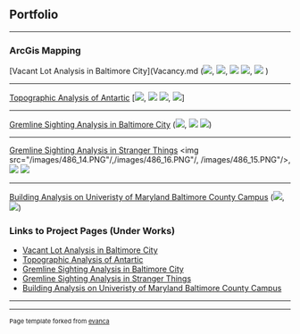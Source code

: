 ## Portfolio

---

### ArcGis Mapping

[Vacant Lot Analysis in Baltimore City](Vacancy.md
(<img src="/images/Github_1.PNG"/>, <img src="/images/486_4.PNG"/>, <img src="/images/486_5.PNG"/>
<img src="/images/486_6.PNG"/>, <img src="/images/486_7.PNG"/> )

---
[Topographic Analysis of Antartic](/pdf/sample_presentation.pdf)
[<img src="/images/github_2.PNG"/>, <img src="/images/486_10.PNG"/>
<img src="/images/486_9.PNG"/>, <img src="/images/486_8.PNG"/>]

---
[Gremline Sighting Analysis in Baltimore City](http://example.com/)
(<img src="/images/486_11.PNG"/>, <img src="/images/486_12.PNG"/>
<img src="/images/486_13.PNG"/>)

---
[Gremline Sighting Analysis in Stranger Things](http://example.com/)
<img src="/images/486_14.PNG"/,/images/486_16.PNG"/, /images/486_15.PNG"/>, <img src="/images/486_15.PNG"/>
<img src="/images/486_16.PNG"/>

---
[Building Analysis on Univeristy of Maryland Baltimore County Campus](/sample_page)
(<img src="/images/486_2.PNG"/>, <img src="/images/486_3.PNG"/>)

### Links to Project Pages (Under Works)

- [Vacant Lot Analysis in Baltimore City](http://example.com/)
- [Topographic Analysis of Antartic](http://example.com/)
- [Gremline Sighting Analysis in Baltimore City](http://example.com/)
- [Gremline Sighting Analysis in Stranger Things](http://example.com/)
- [Building Analysis on Univeristy of Maryland Baltimore County Campus](http://example.com/)

---




---
<p style="font-size:11px">Page template forked from <a href="https://github.com/evanca/quick-portfolio">evanca</a></p>
<!-- Remove above link if you don't want to attibute -->

